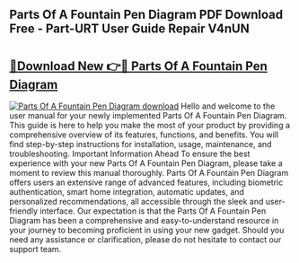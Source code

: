 ## Parts Of A Fountain Pen Diagram PDF Download Free - Part-URT User Guide Repair V4nUN

# <h2><a href="http://dfqbneq.blite.top/?on=Parts+Of+A+Fountain+Pen+Diagram">🔗Download New 👉🔴 Parts Of A Fountain Pen Diagram</a></h2>

[![Parts Of A Fountain Pen Diagram download](https://i.imgur.com/lujVjoI.png)](http://dfqbneq.blite.top/?on=Parts+Of+A+Fountain+Pen+Diagram)
Hello and welcome to the user manual for your newly implemented Parts Of A Fountain Pen Diagram. This guide is here to help you make the most of your product by providing a comprehensive overview of its features, functions, and benefits. You will find step-by-step instructions for installation, usage, maintenance, and troubleshooting. Important Information Ahead To ensure the best experience with your new Parts Of A Fountain Pen Diagram, please take a moment to review this manual thoroughly. Parts Of A Fountain Pen Diagram offers users an extensive range of advanced features, including biometric authentication, smart home integration, automatic updates, and personalized recommendations, all accessible through the sleek and user-friendly interface. Our expectation is that the Parts Of A Fountain Pen Diagram has been a comprehensive and easy-to-understand resource in your journey to becoming proficient in using your new gadget. Should you need any assistance or clarification, please do not hesitate to contact our support team.
